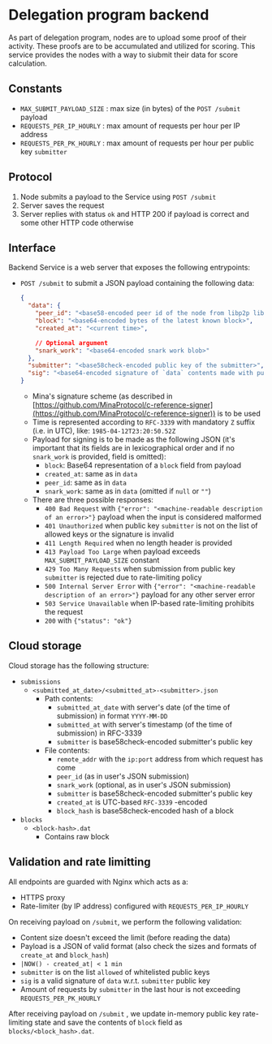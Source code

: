 # Delegation program backend

As part of delegation program, nodes are to upload some proof of their activity. These proofs are to be accumulated and utilized for scoring. This service provides the nodes with a way to siubmit their data for score calculation.

## Constants

- `MAX_SUBMIT_PAYLOAD_SIZE` : max size (in bytes) of the `POST /submit` payload
- `REQUESTS_PER_IP_HOURLY` : max amount of requests per hour per IP address
- `REQUESTS_PER_PK_HOURLY` : max amount of requests per hour per public key `submitter`

## Protocol

1. Node submits a payload to the Service using `POST /submit`
2. Server saves the request
3. Server replies with status `ok` and HTTP 200 if payload is correct and some other HTTP code otherwise

## Interface

Backend Service is a web server that exposes the following entrypoints:

- `POST /submit` to submit a JSON payload containing the following data:

  ```json
  {
    "data": {
      "peer_id": "<base58-encoded peer id of the node from libp2p library>",
      "block": "<base64-encoded bytes of the latest known block>",
      "created_at": "<current time>",

      // Optional argument
      "snark_work": "<base64-encoded snark work blob>"
    },
    "submitter": "<base58check-encoded public key of the submitter>",
    "sig": "<base64-encoded signature of `data` contents made with public key submitter above>"
  }
  ```

  - Mina's signature scheme (as described in [https://github.com/MinaProtocol/c-reference-signer](https://github.com/MinaProtocol/c-reference-signer)) is to be used
  - Time is represented according to `RFC-3339` with mandatory `Z` suffix (i.e. in UTC), like: `1985-04-12T23:20:50.52Z`
  - Payload for signing is to be made as the following JSON (it's important that its fields are in lexicographical order and if no `snark_work` is provided, field is omitted):
    - `block`: Base64 representation of a `block` field from payload
    - `created_at`: same as in `data`
    - `peer_id`: same as in `data`
    - `snark_work`: same as in `data` (omitted if `null` or `""`)
  - There are three possible responses:
    - `400 Bad Request` with `{"error": "<machine-readable description of an error>"}` payload when the input is considered malformed
    - `401 Unauthorized` when public key `submitter` is not on the list of allowed keys or the signature is invalid
    - `411 Length Required` when no length header is provided
    - `413 Payload Too Large` when payload exceeds `MAX_SUBMIT_PAYLOAD_SIZE` constant
    - `429 Too Many Requests` when submission from public key `submitter` is rejected due to rate-limiting policy
    - `500 Internal Server Error` with `{"error": "<machine-readable description of an error>"}` payload for any other server error
    - `503 Service Unavailable` when IP-based rate-limiting prohibits the request
    - `200` with `{"status": "ok"}`

## Cloud storage

Cloud storage has the following structure:

- `submissions`
  - `<submitted_at_date>/<submitted_at>-<submitter>.json`
    - Path contents:
      - `submitted_at_date` with server's date (of the time of submission) in format `YYYY-MM-DD`
      - `submitted_at` with server's timestamp (of the time of submission) in RFC-3339
      - `submitter` is base58check-encoded submitter's public key
    - File contents:
      - `remote_addr` with the `ip:port` address from which request has come
      - `peer_id` (as in user's JSON submission)
      - `snark_work` (optional, as in user's JSON submission)
      - `submitter` is base58check-encoded submitter's public key
      - `created_at` is UTC-based `RFC-3339` -encoded
      - `block_hash` is base58check-encoded hash of a block
- `blocks`
  - `<block-hash>.dat`
    - Contains raw block

## Validation and rate limitting

All endpoints are guarded with Nginx which acts as a:

- HTTPS proxy
- Rate-limiter (by IP address) configured with `REQUESTS_PER_IP_HOURLY`

On receiving payload on `/submit`, we perform the following validation:

- Content size doesn't exceed the limit (before reading the data)
- Payload is a JSON of valid format (also check the sizes and formats of `create_at` and `block_hash`)
- `|NOW() - created_at| < 1 min`
- `submitter` is on the list `allowed` of whitelisted public keys
- `sig` is a valid signature of `data` w.r.t. `submitter` public key
- Amount of requests by `submitter` in the last hour is not exceeding `REQUESTS_PER_PK_HOURLY`

After receiving payload on `/submit` , we update in-memory public key rate-limiting state and save the contents of `block` field as `blocks/<block_hash>.dat`.
